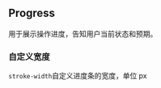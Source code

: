 <div class="demo-header">
<p class="overviewicon">
  <span class="wapi-business-slider"/>
</p>

## Progress

<nova-uxlink widget-name="Progress"></nova-uxlink>

用于展示操作进度，告知用户当前状态和预期。

</div>

### 自定义宽度

`stroke-width`自定义进度条的宽度，单位 px

<nova-demo-view link="progress/progress-width.vue"></nova-demo-view>

<br />
